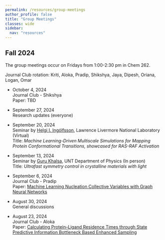 ```yaml
---
permalink: /resources/group-meetings 
author_profile: false
title: "Group Meetings"
classes: wide
sidebar:
  nav: "resources"
---
```



## Fall 2024 

The group meetings occur on Fridays from 1:00-2:30 pm in Chem 262. 

Journal Club rotation: Kriti, Aloka, Pradip, Shikshya, Jaya, Dipesh, Oriana, Logan, Omar 

- October 4, 2024  
  Journal Club - Shikshya   
  Paper: TBD    

- September 27, 2024  
  Research updates (everyone)
  
- September 20, 2024  
  Seminar by [Helgi I. Ingólfsson](https://bbs.llnl.gov/HelgiIngolfsson.html), Lawrence Livermore National Laboratory (Virtual)  
  Title: *Machine Learning-Driven Multiscale Simulations for Mapping Protein Conformational Transitions, showcased for RAS-RAF Activation*  

- September 13, 2024  
  Seminar by [Guru Khalsa](https://physics.unt.edu/people/guru-khalsa-phd), UNT Department of Physics (In person)   
  Title: *Ultrafast symmetry control in crystalline materials with light*  

- September 6, 2024  
  Journal Club - Pradip  
  Paper: [Machine Learning Nucleation Collective Variables with Graph Neural Networks](doi.org/10.1021/acs.jctc.3c00722)  

- August 30, 2024  
  General discussions  

- August 23, 2024  
  Journal Club - Aloka   
  Paper: [Calculating Protein–Ligand Residence Times through State Predictive Information Bottleneck Based Enhanced Sampling](doi.org/10.1021/acs.jctc.4c00503)  


  


